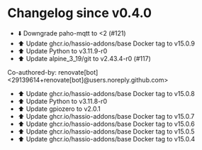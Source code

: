 # Changelog since v0.4.0
- ⬇️ Downgrade paho-mqtt to <2 (#121) 
- ⬆️ Update ghcr.io/hassio-addons/base Docker tag to v15.0.9 
- ⬆️ Update Python to v3.11.9-r0 
- ⬆️ Update alpine_3_19/git to v2.43.4-r0 (#117)

Co-authored-by: renovate[bot] <29139614+renovate[bot]@users.noreply.github.com> 
- ⬆️ Update ghcr.io/hassio-addons/base Docker tag to v15.0.8 
- ⬆️ Update Python to v3.11.8-r0 
- ⬆️ Update gpiozero to v2.0.1 
- ⬆️ Update ghcr.io/hassio-addons/base Docker tag to v15.0.7 
- ⬆️ Update ghcr.io/hassio-addons/base Docker tag to v15.0.6 
- ⬆️ Update ghcr.io/hassio-addons/base Docker tag to v15.0.5 
- ⬆️ Update ghcr.io/hassio-addons/base Docker tag to v15.0.4 
